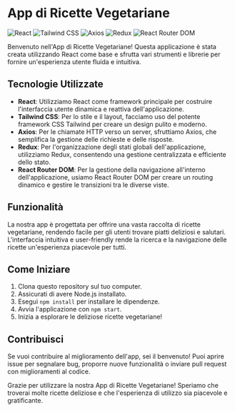 # App di Ricette Vegetariane

![React](https://img.shields.io/badge/React-17.0.2-blue)
![Tailwind CSS](https://img.shields.io/badge/Tailwind_CSS-2.2.19-blue)
![Axios](https://img.shields.io/badge/Axios-0.22.0-blue)
![Redux](https://img.shields.io/badge/Redux-4.1.1-blue)
![React Router DOM](https://img.shields.io/badge/React_Router_DOM-5.3.0-blue)

Benvenuto nell'App di Ricette Vegetariane! Questa applicazione è stata creata utilizzando React come base e sfrutta vari strumenti e librerie per fornire un'esperienza utente fluida e intuitiva.

## Tecnologie Utilizzate

- **React**: Utilizziamo React come framework principale per costruire l'interfaccia utente dinamica e reattiva dell'applicazione.
- **Tailwind CSS**: Per lo stile e il layout, facciamo uso del potente framework CSS Tailwind per creare un design pulito e moderno.
- **Axios**: Per le chiamate HTTP verso un server, sfruttiamo Axios, che semplifica la gestione delle richieste e delle risposte.
- **Redux**: Per l'organizzazione degli stati globali dell'applicazione, utilizziamo Redux, consentendo una gestione centralizzata e efficiente dello stato.
- **React Router DOM**: Per la gestione della navigazione all'interno dell'applicazione, usiamo React Router DOM per creare un routing dinamico e gestire le transizioni tra le diverse viste.

## Funzionalità

La nostra app è progettata per offrire una vasta raccolta di ricette vegetariane, rendendo facile per gli utenti trovare piatti deliziosi e salutari. L'interfaccia intuitiva e user-friendly rende la ricerca e la navigazione delle ricette un'esperienza piacevole per tutti.

## Come Iniziare

1. Clona questo repository sul tuo computer.
2. Assicurati di avere Node.js installato.
3. Esegui `npm install` per installare le dipendenze.
4. Avvia l'applicazione con `npm start`.
5. Inizia a esplorare le deliziose ricette vegetariane!

## Contribuisci

Se vuoi contribuire al miglioramento dell'app, sei il benvenuto! Puoi aprire issue per segnalare bug, proporre nuove funzionalità o inviare pull request con miglioramenti al codice.

Grazie per utilizzare la nostra App di Ricette Vegetariane! Speriamo che troverai molte ricette deliziose e che l'esperienza di utilizzo sia piacevole e gratificante.
